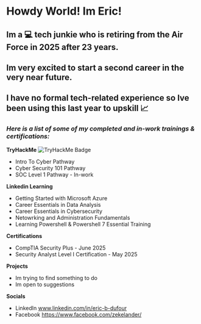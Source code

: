 <h1>Howdy World!  Im Eric!</h1>

<h2>Im a 💻 tech junkie who is retiring from the Air Force in 2025 after 23 years.</h2>

<h2>Im very excited to start a second career in the very near future.</h2>

<h2>I have no formal tech-related experience so Ive been using this last year to upskill 📈</h2>

<h3><i>Here is a list of some of my completed and in-work trainings & certifications:</i></h3>

<b>TryHackMe</b>
![TryHackMe Badge](assets/tryhackme-badge.svg)
- Intro To Cyber Pathway
- Cyber Security 101 Pathway
- SOC Level 1 Pathway - In-work

<b>Linkedin Learning</b>
- Getting Started with Microsoft Azure
- Career Essentials in Data Analysis
- Career Essentials in Cybersecurity
- Netowrking and Administration Fundamentals
- Learning Powershell & Powershell 7 Essential Training

<b>Certifications</b>
- CompTIA Security Plus - June 2025
- Security Analyst Level I Certification - May 2025

<b>Projects</b>
- Im trying to find something to do
-   Im open to suggestions

<b>Socials</b>
- LinkedIn
www.linkedin.com/in/eric-b-dufour
- Facebook  https://www.facebook.com/zekelander/


